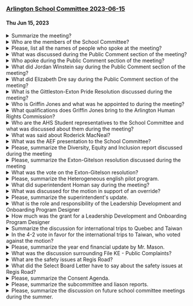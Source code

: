 ### [Arlington School Committee 2023-06-15](https://www.youtube.com/watch?v=3G8wb6buSAM)
#### Thu Jun 15, 2023

<details><summary>Summarize the meeting?</summary>

> The meeting included updates on various committees and subcommittees, approval of warrants and meeting minutes, and a discussion of upcoming agenda items. The committee also went into executive session to discuss negotiations and a memorandum of agreement. The meeting ended with a motion to adjourn.
</details><details><summary>Who are the members of the School Committee?</summary>

> The members of the School Committee are not explicitly stated in the given context.
</details><details><summary>Please, list all the names of people who spoke at the meeting?</summary>

> Sarah Lamb Barton, David Valdez, Jennifer Mansfield, Chris Martin, Mustafa Varoglu, and Rajiv Sanja.
</details><details><summary>What was discussed during the Public Comment section of the meeting?</summary>

> The Public Comment section of the meeting allowed members of the public to address the committee for a 20-minute period. 19 people signed up to speak, but due to time constraints, speaking time was reduced to two minutes and extended to 30 minutes. The first person to speak was Sarah Lamb Barton, who spoke in support of a gender-inclusive health and human development curriculum and urged the committee to reaffirm the district's commitment to gender inclusivity. She also mentioned the impact of exclusion within the APS system on the mental health and wellbeing of disabled students.
</details><details><summary>Who apoke during the Public Comment section of the meeting?</summary>

> Several people spoke during the Public Comment section of the meeting, including Sarah Lamb Barton, Elizabeth Dre, Jordan Weinstein, and Mustafa Varoglu.
</details><details><summary>What did Jordan Winstein say during the Public Comment section of the meeting?</summary>

> Jordan Weinstein expressed support for the original and revised Gittleston-Exton Pride Resolution and urged the school committee to take positive action to support LGBTQIA+ students.
</details><details><summary>What did Elizabeth Dre say during the Public Comment section of the meeting?</summary>

> Elizabeth Dre urged the school committee to vote in favor of the original or revised Gittleston-Exton Pride Resolution to support LGBTQIA+ youth who are being attacked both nationwide and in Massachusetts. She shared that she is a parent of a trans child who graduated from APS and is grateful for the proposed policies that may have helped her child and will help current and future students. She expressed shock that the committee is even having this discussion and that school committee member Mr. Cardin would ask children and APS staff to wait for help. She emphasized that every day the policy review takes is one more day where students don't feel valued, seen, accepted, or safe. She argued that the original and revised Exton-Gittleston resolution lays out the absolute minimum that needs to be done and that this is not a time for inaction or for kicking the can down the road.
</details><details><summary>What is the Gittleston-Exton Pride Resolution discussed during the meeting?</summary>

> The Gittleston-Exton Pride Resolution is a resolution proposed during the meeting to affirm and support the LGBTQIA+ community within the Arlington Public Schools. It includes specific action items such as including LGBTQ+ issues in health and sex education, supporting the use of preferred pronouns, and including books in the library that portray LGBTQ+ people in a positive light. The resolution is seen as a concrete plan to support LGBTQ+ students and is supported by many members of the community.
</details><details><summary>Who is Griffin Jones and what was he appointed to during the meeting?</summary>

> Griffin Jones is a resident who was seeking appointment to the Arlington Human Rights Commission. He was appointed to the commission during the meeting.
</details><details><summary>What qualifications does Griffin Jones bring to the Arlington Human Rights Commission?</summary>

> Griffin Jones has a doctorate in social epidemiology and owns a health justice consulting practice. He currently works half-time at Harvard, building an equity hub there, and half-time at Yale Law School, working on medical-legal partnerships there. He is seeking appointment to the Arlington Human Rights Commission.
</details><details><summary>Who are the AHS Student representatives to the School Committee and what was discussed about them during the meeting?</summary>

> There is no information provided about the AHS Student representatives to the School Committee or any discussion about them during the meeting.
</details><details><summary>What was said about Roderick MacNeal?</summary>

> There were multiple comments made about Roderick MacNeal, including thanking him for his years of service, his passion and commitment for curriculum and equity, his design of professional development programming, his ability to engage with everyone and treat them with respect, his leadership and support of colleagues, and his ability to have candid and respectful conversations even when there is disagreement. He was also praised for his fearlessness in advocating for kids and his legacy of making schools a more equitable place for all students to learn. He is leaving the district to take on a new role at Chestnut Hill School.
</details><details><summary>What was the AEF presentation to the School Committee?</summary>

> The AEF presentation to the School Committee was a summary of the grants that the Arlington Education Foundation provided to support and enhance public education in Arlington. The grants focused on innovative or new programming for the district, and were aligned with the district's priorities. The presentation also highlighted the work of the AEF board members and their partnerships with the district. The School Committee approved the receipt of a Strategic Initiative Working Groups Grant for $42,000 during the meeting.
</details><details><summary>Please, summarize the Diversity, Equity and Inclusion report discussed during the meeting</summary>

> The Diversity, Equity and Inclusion report discussed during the meeting highlighted the progress made by the department in the past year, including the establishment of affinity groups for educators and students, professional development opportunities, and the hiring of a new specialist. The department also plans to increase inclusion and diversity by honoring important holidays and observations monthly, curating YouTube videos with AMCI, and doing residencies in schools to provide on-the-ground support for teachers and students. The report emphasized the department's commitment to creating an equitable educational community where all learners feel a sense of belonging, experience growth and joy, and are empowered to shape their own futures and contribute to a better world.
</details><details><summary>Please, summarize the Exton-Gitelson resolution discussed during the meeting</summary>

> The Exton-Gitelson resolution is a proposal to support LGBTQIA+ youth in Arlington schools. It includes policies such as correct pronoun use, bathroom and locker use, and staff education. The resolution is seen as a minimal step towards creating a more inclusive and safe environment for students. Supporters of the resolution argue that failure to vote in favor of it puts Arlington in bad company and risks further harm to students and staff. The revised version of the resolution is supported by some members of the school committee, including Ms. Gittleson.
</details><details><summary>What was the vote on the Exton-Gitelson resolution?</summary>

> The vote on the Exton-Gitelson resolution was 4 to 2 in favor of approval.
</details><details><summary>Please, summarize the Heterogeneous english pilot program.</summary>

> The Heterogeneous English pilot program is a program that includes students of different levels in the same English class. The program has been successful in maintaining high levels of rigor and allowing for rich discussions and more sophisticated levels of discourse. Students have felt consistently supported by their teachers to meet challenges and have felt more motivated and capable of succeeding in English class. The program has seen positive impacts on overall participation and equity, and student grades have improved. The program is being considered for continuation in English 9 and potentially moving to English 10, but the structure of leveling the kids within the class is being questioned. The next steps include reviewing the panorama survey results and discussing actionable steps, such as developing skills around academic conversations and potentially implementing collaborative interval training. The program will be evaluated further in the fall with the grades from the spring and participation rates for the fall.
</details><details><summary>What did superintendent Homan say during the meeting?</summary>

> Superintendent Homan spoke about the district's commitment to equity work and the implementation of policies aligned with the strategic plan, specifically focusing on LGBTQIA+ students. She also expressed gratitude for the support of the committee and their collaborative work together.
</details><details><summary>What was discussed for the motion in support of an override?</summary>

> The committee discussed two options: to vote to support the actions taken by the select board with regard to the override election or to vote in support of the proposed override. They ultimately voted to affirmatively support the November 7th override.
</details><details><summary>Please, summarize the superintendent's update.</summary>

> The superintendent congratulated the class of 2023 and recognized Linda Corella, a crossing guard champion, who was honored at the State House. Anna Bode, a Stratton student, was selected for the juvenile diabetes Research Foundation 2023 Children's Congress in Washington DC. The National History Day national competition was held and several projects from Arlington Public Schools advanced to the top ten in the nation. The district completed several administrative hiring searches, including a new Stratton principal, assistant principals at Brackett and Bishop, and a new director of research data and accountability. Ongoing administrative hiring searches include an interim director of mathematics and a new Hardy principal. The superintendent also mentioned the possibility of a retreat or meeting over the summer to meet new people and discuss future agenda items. The meeting ended with an executive session to discuss strategy sessions in preparation for negotiations with union and/or non-union personnel or contract negotiations with union and/or non-union, and to consider strategy with respect to collective bargaining or litigation.
</details><details><summary>What is the role and responsibility of the Leadership Development and Onboarding Program Designer</summary>

> The Leadership Development and Onboarding Program Designer is responsible for designing onboarding programming for new administrators and paraprofessionals, as well as mentoring programs. They will spend a year designing the program, outlining outcomes and deliverables, and making it sustainable for future use. The position is grant-funded and was created in response to a need articulated through negotiations with Unit D. The job description was approved by the committee.
</details><details><summary>How much was the grant for a Leadership Development and Onboarding Program Designer</summary>

> The grant for a Leadership Development and Onboarding Program Designer was not specified.
</details><details><summary>Summarize the discussion for international trips to Quebec and Taiwan</summary>

> The school committee discussed two international trips, one to Quebec and one to Taiwan. The Quebec trip was approved unanimously, while the Taiwan trip was approved with a 4-2 vote. The cost of the Taiwan trip was a concern for some members, but it was noted that the school sets aside funds for scholarships to make the trips more accessible. The Taiwan trip was seen as important for representing the Mandarin language program, but there was also a desire to offer trips at different price points to make them more accessible to all students. Overall, the committee expressed excitement for the trips and the opportunities they provide for students.
</details><details><summary>In the 4-2 vote in favor for the international trips to Taiwan, who voted against the motion?</summary>

> Miss Morgan and Miss Gittleson voted against the motion.
</details><details><summary>Please, summarize the year end financial update by Mr. Mason.</summary>

> Mr. Mason was not present, but the committee received a memo and presentation on the ESSER III funds, which were allocated to address the needs of students during the pandemic. APS received $1.13 million in ESSER funds, and there were multiple installments and grants. The committee also approved budget transfers, which included an increase in the elementary education budget category and a decrease in secondary, special education, curriculum instruction, and administration categories.
</details><details><summary>What was the discussion surrounding File KE - Public Complaints?</summary>

> There was no discussion surrounding File KE - Public Complaints mentioned in the given context.
</details><details><summary>What are the safety issues at Regis Road?</summary>

> Regis Road is a private way that intersects with the corner of Everett Street, which is a busy area with a lot of school traffic and pedestrians. The road used to be filled with potholes, but someone recently paved it, leading to cars speeding down the road. There are currently no traffic controls in place, which is causing safety concerns.
</details><details><summary>What did the Select Board Letter have to say about the safety issues at Regis Road?</summary>

> There is no mention of a Select Board Letter or safety issues at Regis Road in the given context.
</details><details><summary>Please, summarize the Consent Agenda.</summary>

> The Consent Agenda included approval of two warrants and draft meeting minutes. All items were considered routine and were approved with one motion.
</details><details><summary>Please, summarize the subcommittee and liason reports.</summary>

> The Budget subcommittee will schedule a meeting after the school year to discuss the initial money in the override and debrief this year's budget cycle. The Community Relations subcommittee had no report. The CIAA subcommittee discussed the school improvement plan template, Project U at Gibbs, and a job description. The Facilities subcommittee had no report. The Policies and Procedures subcommittee will be looking at ADF, nutrition and wellness policy, JLCD, administering medicines to students, BEDH, public comment at school committee meetings, and the LGBTQ plus agenda. The Arlington High School Building Committee had a tour of the building and is on budget and moving along. The CPAC meeting discussed the Budget Committee's discussion of giving them a budget. The Traffic Supervisor from the Hardy was recognized at a ceremony in downtown at the State House. The school committee may have a retreat or meeting over the summer to meet new people they will be interacting with next year. The memorandum of agreement between the Arlington School Committee and the Arlington Education Association unit A pertaining to stipends for curriculum mentors was approved. The revised proposal for policies related to affirming LGBTQIA plus staff and students was supported and adopted.
</details><details><summary>Please, summarize the discussion on future school committee meetings during the summer.</summary>

> The school committee discussed the possibility of having a retreat or other meeting over the summer to discuss potential agenda items and meet new people who will be interacting with the committee next year. They also mentioned the need to provide their summer calendars to Ms. Diggins for scheduling purposes. Additionally, they voted to cancel their meeting on June 22nd and discussed upcoming subcommittee meetings, including budget and policies and procedures.
</details>